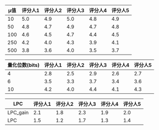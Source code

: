 | μ值 | 评分人1 | 评分人2 | 评分人3 | 评分人4 | 评分人5 |
|------|------|------|------|------|------|
| 10 | 5.0 | 4.9 | 5.0 | 4.8 | 4.9 |
| 50 | 4.8 | 4.7 | 4.9 | 4.7 | 4.8 |
| 100 | 4.6 | 4.5 | 4.7 | 4.4 | 4.5 |
| 250 | 4.2 | 4.0 | 4.3 | 3.9 | 4.1 |
| 500 | 3.8 | 3.6 | 4.0 | 3.5 | 3.7 |

| 量化位数(bits) | 评分人1 | 评分人2 | 评分人3 | 评分人4 | 评分人5 |
|------|------|------|------|------|------|
| 4 | 2.8 | 2.5 | 2.9 | 2.6 | 2.7 |
| 6 | 3.5 | 3.3 | 3.7 | 3.4 | 3.6 |
| 10 | 4.2 | 4.0 | 4.4 | 4.1 | 4.3 |

| LPC | 评分人1 | 评分人2 | 评分人3 | 评分人4 | 评分人5 |
|------|------|------|------|------|------|
| LPC_gain | 2.1 | 1.8 | 2.3 | 1.9 | 2.0 |
| LPC | 1.5 | 1.2 | 1.7 | 1.3 | 1.4 |
